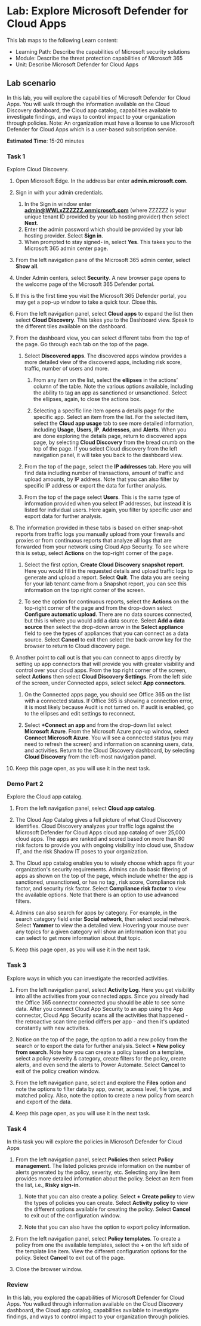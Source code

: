 <!---
---
Lab:
    Title: 'Explore Microsoft Defender for Cloud Apps '
    Module: 'Learning Path: Describe the capabilities of Microsoft security solutions; Module 4: Describe the threat protection capabilities of Microsoft 365; Unit 5: Describe Microsoft Defender for Cloud Apps'
---
--->

# Lab: Explore Microsoft Defender for Cloud Apps

This lab maps to the following Learn content:

- Learning Path: Describe the capabilities of Microsoft security solutions
- Module: Describe the threat protection capabilities of Microsoft 365
- Unit: Describe Microsoft Defender for Cloud Apps

## Lab scenario

In this lab, you will explore the capabilities of Microsoft Defender for Cloud Apps.  You will walk through the information available on the Cloud Discovery dashboard, the Cloud app catalog, capabilities available to investigate findings, and ways to control impact to your organization through policies. Note:  An organization must have a license to use Microsoft Defender for Cloud Apps which is a user-based subscription service.

**Estimated Time**: 15-20 minutes

### Task 1

Explore Cloud Discovery.

1. Open Microsoft Edge. In the address bar enter **admin.microsoft.com**.

1. Sign in with your admin credentials.
    1. In the Sign in window enter **admin@WWLxZZZZZZ.onmicrosoft.com** (where ZZZZZZ is your unique tenant ID provided by your lab hosting provider) then select **Next**.
    1. Enter the admin password which should be provided by your lab hosting provider. Select **Sign in**.
    1. When prompted to stay signed- in, select **Yes**. This takes you to the Microsoft 365 admin center page.

1. From the left navigation pane of the Microsoft 365 admin center, select **Show all**.

1. Under Admin centers, select **Security**.  A new browser page opens to the welcome page of the Microsoft 365 Defender portal.  

1. If this is the first time you visit the Microsoft 365 Defender portal, you may get a pop-up window to take a quick tour.  Close this.

1. From the left navigation panel, select **Cloud apps** to expand the list then select **Cloud Discovery**. This takes you to the Dashboard view.  Speak to the different tiles available on the dashboard.

1. From the dashboard view, you can select different tabs from the top of the page.  Go through each tab on the top of the page.
    
    1. Select **Discovered apps**. The discovered apps window provides a more detailed view of the discovered apps, including risk score, traffic, number of users and more. 

        1. From any item on the list, select the **ellipses** in the actions’ column of the table.  Note the various options available, including the ability to tag an app as sanctioned or unsanctioned.  Select the ellipses, again, to close the actions box.
        
        1. Selecting a specific line item opens a details page for the specific app.  Select an item from the list.  For the selected item, select the **Cloud app usage** tab to see more detailed information, including  **Usage**, **Users, IP**, **Addresses**, and **Alerts**. When you are done exploring the details page, return to discovered apps page, by selecting **Cloud Discovery** from the bread crumb on the top of the page.  If you select Cloud discovery from the left navigation panel, it will take you back to the dashboard view.
        
    1. From the top of the page, select the **IP addresses** tab.  Here you will find data including number of transactions, amount of traffic and upload amounts, by IP address.  Note that you can also filter by specific IP address or export the data for further analysis.
        
    1. From the top of the page select **Users**.  This is the same type of information provided when you select IP addresses, but instead it is listed for individual users.  Here again, you filter by specific user and export data for further analysis.

1. The information provided in these tabs is based on either snap-shot reports from traffic logs you manually upload from your firewalls and proxies or from continuous reports that analyze all logs that are forwarded from your network using Cloud App Security.  To see where this is setup, select **Actions** on the top-right corner of the page.

    1. Select the first option, **Create Cloud Discovery snapshot report**. Here you would fill in the requested details and upload traffic logs to generate and upload a report.  Select **Quit**.  The data you are seeing for your lab tenant came from a Snapshot report, you can see this information on the top right corner of the screen.

    1. To see the option for continuous reports, select the **Actions** on the top-right corner of the page and from the drop-down select **Configure automatic upload**.  There are no data sources connected, but this is where you would add a data source. Select **Add a data source** then select the drop-down arrow in the **Select appliance** field to see the types of appliances that you can connect as a data source.  Select **Cancel** to exit then select the back-arrow key for the browser to return to Cloud discovery page.

1. Another point to call out is that you can connect to apps directly by setting up app connectors that will provide you with greater visibility and control over your cloud apps. From the top right corner of the screen, select **Actions** then select **Cloud Discovery Settings**.  From the left side of the screen, under Connected apps, select select **App connectors**.  

    1. On the Connected apps page, you should see Office 365 on the list with a connected status.  If Office 365 is showing a connection error, it is most likely because Audit is not turned on.  If audit is enabled, go to the ellipses and edit settings to reconnect.

    1. Select **+Connect an app** and from the drop-down list select **Microsoft Azure**.  From the Microsoft Azure pop-up window, select **Connect Microsoft Azure**.  You will see a connected status (you may need to refresh the screen) and information on scanning users, data, and activities.  Return to the Cloud Discovery dashboard, by selecting **Cloud Discovery** from the left-most navigation panel.

1. Keep this page open, as you will use it in the next task.

### Demo Part 2

Explore the Cloud app catalog.

1. From the left navigation panel, select **Cloud app catalog**.

1. The Cloud App Catalog gives a full picture of what Cloud Discovery identifies. Cloud Discovery analyzes your traffic logs against the Microsoft Defender for Cloud Apps cloud app catalog of over 25,000 cloud apps. The apps are ranked and scored based on more than 80 risk factors to provide you with ongoing visibility into cloud use, Shadow IT, and the risk Shadow IT poses to your organization.

1. The Cloud app catalog enables you to wisely choose which apps fit your organization's security requirements. Admins can do basic filtering of apps as shown on the top of the page, which include whether the app is sanctioned, unsanctioned, or has no tag , risk score, Compliance risk factor, and security risk factor.  Select **Compliance risk factor** to view the available options.  Note that there is an option to use advanced filters.

1. Admins can also search for apps by category.  For example, in the search category field enter **Social network**, then select social network.  Select **Yammer** to view the a detailed view.  Hovering your mouse over any topics for a given category will show an information icon that you can select to get more information about that topic.
 
1. Keep this page open, as you will use it in the next task.

### Task 3

Explore ways in which you can investigate the recorded activities.

1. From the left navigation panel, select **Activity Log**.  Here you get visibility into all the activities from your connected apps.   Since you already had the Office 365 connector connected you should be able to see some data. After you connect Cloud App Security to an app using the App connector, Cloud App Security scans all the activities that happened - the retroactive scan time period differs per app - and then it's updated constantly with new activities.  

1. Notice on the top of the page, the option to add a new policy from the search or to export the data for further analysis.  Select **+ New policy from search**.  Note how you can create a policy based on a template, select a policy severity & category, create filters for the policy, create alerts, and even send the alerts to Power Automate.  Select **Cancel** to exit of the policy creation window.

1. From the left navigation pane, select and explore the **Files** option and note the options to filter data by app, owner, access level, file type, and matched policy. Also, note the option to create a new policy from search and export of the data.

1. Keep this page open, as you will use it in the next task.

### Task 4

In this task you will explore the policies in Microsoft Defender for Cloud Apps

1. From the left navigation panel, select **Policies** then select **Policy management**.  The listed policies provide information on the number of alerts generated by the policy, severity, etc. Selecting any line item provides more detailed information about the policy. Select an item from the list, i.e., **Risky sign-in**.

    1. Note that you can also create a policy. Select **+ Create policy** to view the types of policies you can create.  Select **Activity policy** to view the different options available for creating the policy.  Select **Cancel** to exit out of the configuration window.
    
    1. Note that you can also have the option to export policy information.

1. From the left navigation panel, select **Policy templates**. To create a policy from one the available templates, select the **+** on the left side of the template line item.  View the different configuration options for the policy.  Select **Cancel** to exit out of the page.

1. Close the browser window.

### Review

In this lab, you explored the capabilities of Microsoft Defender for Cloud Apps.  You walked through information available on the Cloud Discovery dashboard, the Cloud app catalog, capabilities available to investigate findings, and ways to control impact to your organization through policies.
